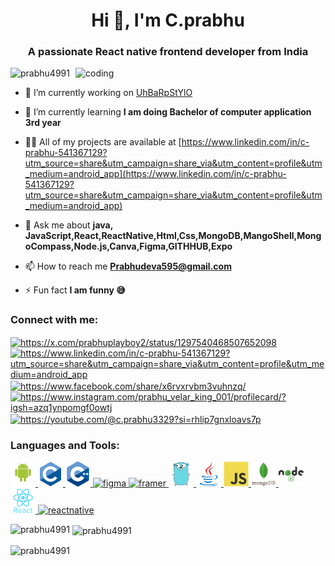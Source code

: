 <h1 align="center">Hi 👋, I'm C.prabhu</h1>
<h3 align="center">A passionate React native frontend developer from India</h3>

<img align="right" alt="coding" width="400" src="https://camo.githubusercontent.com/4d9f5ecceb711eec6e2018f38a5677dc657c9738d4a65ba3b928c41c0a45b439/68747470733a2f2f6d69726f2e6d656469756d2e636f6d2f6d61782f313336302f302a37513379765349765f7430696f4a2d5a2e676966">

<p align="left"> <img src="https://komarev.com/ghpvc/?username=prabhu4991&label=Profile%20views&color=0e75b6&style=flat" alt="prabhu4991" /> </p>

- 🔭 I’m currently working on [UhBaRpStYlO](https://github.com/prabhu4991/UhBaRpStYlO)

- 🌱 I’m currently learning **I am doing Bachelor of computer application 3rd year**

- 👨‍💻 All of my projects are available at [https://www.linkedin.com/in/c-prabhu-541367129?utm_source=share&utm_campaign=share_via&utm_content=profile&utm_medium=android_app](https://www.linkedin.com/in/c-prabhu-541367129?utm_source=share&utm_campaign=share_via&utm_content=profile&utm_medium=android_app)

- 💬 Ask me about **java, JavaScript,React,ReactNative,Html,Css,MongoDB,MangoShell,MongoCompass,Node.js,Canva,Figma,GITHHUB,Expo**

- 📫 How to reach me **Prabhudeva595@gmail.com**

- ⚡ Fun fact **I am funny 😅**

<h3 align="left">Connect with me:</h3>
<p align="left">
<a href="https://twitter.com/https://x.com/prabhuplayboy2/status/1297540468507652098" target="blank"><img align="center" src="https://raw.githubusercontent.com/rahuldkjain/github-profile-readme-generator/master/src/images/icons/Social/twitter.svg" alt="https://x.com/prabhuplayboy2/status/1297540468507652098" height="30" width="40" /></a>
<a href="https://linkedin.com/in/https://www.linkedin.com/in/c-prabhu-541367129?utm_source=share&utm_campaign=share_via&utm_content=profile&utm_medium=android_app" target="blank"><img align="center" src="https://raw.githubusercontent.com/rahuldkjain/github-profile-readme-generator/master/src/images/icons/Social/linked-in-alt.svg" alt="https://www.linkedin.com/in/c-prabhu-541367129?utm_source=share&utm_campaign=share_via&utm_content=profile&utm_medium=android_app" height="30" width="40" /></a>
<a href="https://fb.com/https://www.facebook.com/share/x6rvxrvbm3vuhnzq/" target="blank"><img align="center" src="https://raw.githubusercontent.com/rahuldkjain/github-profile-readme-generator/master/src/images/icons/Social/facebook.svg" alt="https://www.facebook.com/share/x6rvxrvbm3vuhnzq/" height="30" width="40" /></a>
<a href="https://instagram.com/https://www.instagram.com/prabhu_velar_king_001/profilecard/?igsh=azq1ynpomgf0owtj" target="blank"><img align="center" src="https://raw.githubusercontent.com/rahuldkjain/github-profile-readme-generator/master/src/images/icons/Social/instagram.svg" alt="https://www.instagram.com/prabhu_velar_king_001/profilecard/?igsh=azq1ynpomgf0owtj" height="30" width="40" /></a>
<a href="https://www.youtube.com/c/https://youtube.com/@c.prabhu3329?si=rhlip7gnxloavs7p" target="blank"><img align="center" src="https://raw.githubusercontent.com/rahuldkjain/github-profile-readme-generator/master/src/images/icons/Social/youtube.svg" alt="https://youtube.com/@c.prabhu3329?si=rhlip7gnxloavs7p" height="30" width="40" /></a>
</p>

<h3 align="left">Languages and Tools:</h3>
<p align="left"> <a href="https://developer.android.com" target="_blank" rel="noreferrer"> <img src="https://raw.githubusercontent.com/devicons/devicon/master/icons/android/android-original-wordmark.svg" alt="android" width="40" height="40"/> </a> <a href="https://www.cprogramming.com/" target="_blank" rel="noreferrer"> <img src="https://raw.githubusercontent.com/devicons/devicon/master/icons/c/c-original.svg" alt="c" width="40" height="40"/> </a> <a href="https://www.w3schools.com/cpp/" target="_blank" rel="noreferrer"> <img src="https://raw.githubusercontent.com/devicons/devicon/master/icons/cplusplus/cplusplus-original.svg" alt="cplusplus" width="40" height="40"/> </a> <a href="https://www.figma.com/" target="_blank" rel="noreferrer"> <img src="https://www.vectorlogo.zone/logos/figma/figma-icon.svg" alt="figma" width="40" height="40"/> </a> <a href="https://www.framer.com/" target="_blank" rel="noreferrer"> <img src="https://www.vectorlogo.zone/logos/framer/framer-icon.svg" alt="framer" width="40" height="40"/> </a> <a href="https://golang.org" target="_blank" rel="noreferrer"> <img src="https://raw.githubusercontent.com/devicons/devicon/master/icons/go/go-original.svg" alt="go" width="40" height="40"/> </a> <a href="https://www.java.com" target="_blank" rel="noreferrer"> <img src="https://raw.githubusercontent.com/devicons/devicon/master/icons/java/java-original.svg" alt="java" width="40" height="40"/> </a> <a href="https://developer.mozilla.org/en-US/docs/Web/JavaScript" target="_blank" rel="noreferrer"> <img src="https://raw.githubusercontent.com/devicons/devicon/master/icons/javascript/javascript-original.svg" alt="javascript" width="40" height="40"/> </a> <a href="https://www.mongodb.com/" target="_blank" rel="noreferrer"> <img src="https://raw.githubusercontent.com/devicons/devicon/master/icons/mongodb/mongodb-original-wordmark.svg" alt="mongodb" width="40" height="40"/> </a> <a href="https://nodejs.org" target="_blank" rel="noreferrer"> <img src="https://raw.githubusercontent.com/devicons/devicon/master/icons/nodejs/nodejs-original-wordmark.svg" alt="nodejs" width="40" height="40"/> </a> <a href="https://reactjs.org/" target="_blank" rel="noreferrer"> <img src="https://raw.githubusercontent.com/devicons/devicon/master/icons/react/react-original-wordmark.svg" alt="react" width="40" height="40"/> </a> <a href="https://reactnative.dev/" target="_blank" rel="noreferrer"> <img src="https://reactnative.dev/img/header_logo.svg" alt="reactnative" width="40" height="40"/> </a> </p>

<p><img align="left" src="https://github-readme-stats.vercel.app/api/top-langs?username=prabhu4991&show_icons=true&locale=en&layout=compact" alt="prabhu4991" /></p>

<p>&nbsp;<img align="center" src="https://github-readme-stats.vercel.app/api?username=prabhu4991&show_icons=true&locale=en" alt="prabhu4991" /></p>

<p><img align="center" src="https://github-readme-streak-stats.herokuapp.com/?user=prabhu4991&" alt="prabhu4991" /></p>
